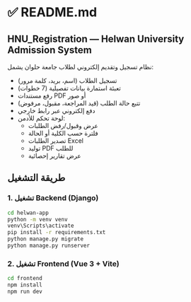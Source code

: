 # ✅ README.md

## HNU_Registration — Helwan University Admission System

نظام تسجيل وتقديم إلكتروني لطلاب جامعة حلوان يشمل:

- تسجيل الطلاب (اسم، بريد، كلمة مرور)
- تعبئة استمارة بيانات تفصيلية (7 خطوات)
- رفع مستندات PDF أو صور
- تتبع حالة الطلب (قيد المراجعة، مقبول، مرفوض)
- دفع إلكتروني عبر رابط خارجي
- لوحة تحكم للأدمن:
  - عرض وقبول/رفض الطلبات
  - فلترة حسب الكلية أو الحالة
  - تصدير الطلبات Excel
  - توليد PDF للطلب
  - عرض تقارير إحصائية

## طريقة التشغيل

### 1. تشغيل Backend (Django)

```bash
cd helwan-app
python -m venv venv
venv\Scripts\activate
pip install -r requirements.txt
python manage.py migrate
python manage.py runserver
```

### 2. تشغيل Frontend (Vue 3 + Vite)

```bash
cd frontend
npm install
npm run dev
```
